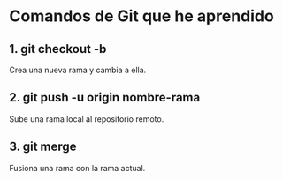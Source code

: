 # Comandos de Git que he aprendido

## 1. git checkout -b
Crea una nueva rama y cambia a ella.

## 2. git push -u origin nombre-rama  
Sube una rama local al repositorio remoto.

## 3. git merge
Fusiona una rama con la rama actual.
